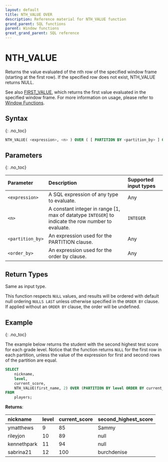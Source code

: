 ```yaml
---
layout: default
title: NTH_VALUE OVER
description: Reference material for NTH_VALUE function
grand_parent: SQL functions
parent: Window functions
great_grand_parent: SQL reference
---
```


# NTH_VALUE

Returns the value evaluated of the nth row of the specified window frame (starting at the first row). If the specified row does not exist, NTH_VALUE returns NULL.

See also [FIRST\_VALUE](./first-value.md), which returns the first value evaluated in the specified window frame. For more information on usage, please refer to [Window Functions](./index.md).

## Syntax
{: .no_toc}

```sql
NTH_VALUE( <expression>, <n> ) OVER ( [ PARTITION BY <partition_by> ] ORDER BY <order_by> [ASC|DESC] )
```

## Parameters 
{: .no_toc}

| Parameter | Description                                      | Supported input types | 
| :--------- | :------------------------------------------------ | :------------| 
| `<expression>`   | A SQL expression of any type to evaluate.                                                | Any |
| `<n>`     | A constant integer in range [1, max of datatype `INTEGER`] to indicate the row number to evaluate. | `INTEGER` |
| `<partition_by>` | An expression used for the PARTITION clause. | Any |
| `<order_by>` | An expression used for the order by clause. | Any |

## Return Types
Same as input type. 

This function respects `NULL` values, and results will be ordered with default null ordering `NULLS LAST` unless otherwise specified in the `ORDER BY` clause. If applied without an `ORDER BY` clause, the order will be undefined.

## Example
{: .no_toc}

The example below returns the student with the second highest test score for each grade level. Notice that the function returns `NULL` for the first row in each partition, unless the value of the expression for first and second rows of the partition are equal. 

```sql
SELECT
    nickname,
    level,
    current_score,
    NTH_VALUE(first_name, 2) OVER (PARTITION BY level ORDER BY current_score DESC) second_highest_score
FROM
    players;
```

**Returns**:

| nickname | level | current_score | second_highest_score |
|:------------|:-------------|:------------|:------------------|
| ymatthews      |           9 |         85 |                Sammy |
| rileyjon      |          10 |         89 |                 null |
| kennethpark   |          11 |         94 |                 null |
| sabrina21    |          12 |        100 |              burchdenise |
